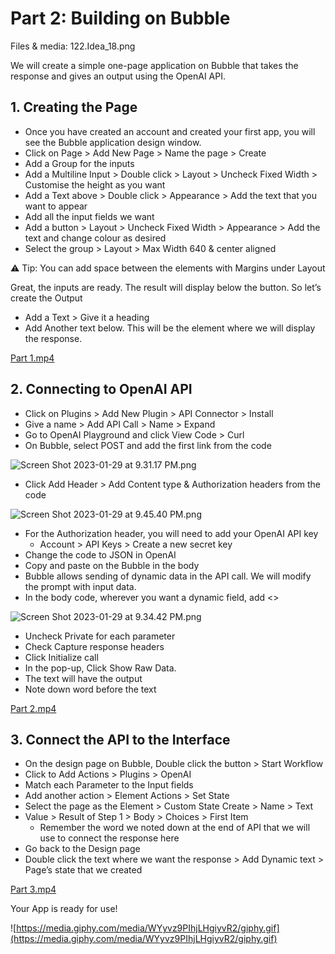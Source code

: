 # Part 2: Building on Bubble

Files & media: 122.Idea_18.png

We will create a simple one-page application on Bubble that takes the response and gives an output using the OpenAI API.

## 1. Creating the Page

- Once you have created an account and created your first app, you will see the Bubble application design window.
- Click on Page > Add New Page > Name the page > Create
- Add a Group for the inputs
- Add a Multiline Input > Double click > Layout > Uncheck Fixed Width > Customise the height as you want
- Add a Text above > Double click > Appearance > Add the text that you want to appear
- Add all the input fields we want
- Add a button > Layout > Uncheck Fixed Width > Appearance > Add the text and change colour as desired
- Select the group > Layout > Max Width 640 & center aligned

<aside>
⚠️ Tip: You can add space between the elements with Margins under Layout

</aside>

Great, the inputs are ready. The result will display below the button. So let’s create the Output

- Add a Text > Give it a heading
- Add Another text below. This will be the element where we will display the response.

[Part 1.mp4](Part%202%20Building%20on%20Bubble%20af5b16ba2e834080aa37fc1bc0d4d5a1/Part_1.mp4)

## 2. Connecting to OpenAI API

- Click on Plugins > Add New Plugin > API Connector > Install
- Give a name > Add API Call > Name > Expand
- Go to OpenAI Playground and click View Code > Curl
- On Bubble, select POST and add the first link from the code

![Screen Shot 2023-01-29 at 9.31.17 PM.png](Part%202%20Building%20on%20Bubble%20af5b16ba2e834080aa37fc1bc0d4d5a1/Screen_Shot_2023-01-29_at_9.31.17_PM.png)

- Click Add Header > Add Content type & Authorization headers from the code

![Screen Shot 2023-01-29 at 9.45.40 PM.png](Part%202%20Building%20on%20Bubble%20af5b16ba2e834080aa37fc1bc0d4d5a1/Screen_Shot_2023-01-29_at_9.45.40_PM.png)

- For the Authorization header, you will need to add your OpenAI API key
    - Account > API Keys > Create a new secret key
- Change the code to JSON in OpenAI
- Copy and paste on the Bubble in the body
- Bubble allows sending of dynamic data in the API call. We will modify the prompt with input data.
- In the body code, wherever you want a dynamic field, add <>

![Screen Shot 2023-01-29 at 9.34.42 PM.png](Part%202%20Building%20on%20Bubble%20af5b16ba2e834080aa37fc1bc0d4d5a1/Screen_Shot_2023-01-29_at_9.34.42_PM.png)

- Uncheck Private for each parameter
- Check Capture response headers
- Click Initialize call
- In the pop-up, Click Show Raw Data.
- The text will have the output
- Note down word before the text

[Part 2.mp4](Part%202%20Building%20on%20Bubble%20af5b16ba2e834080aa37fc1bc0d4d5a1/Part_2.mp4)

## 3. Connect the API to the Interface

- On the design page on Bubble, Double click the button > Start Workflow
- Click to Add Actions > Plugins > OpenAI
- Match each Parameter to the Input fields
- Add another action > Element Actions > Set State
- Select the page as the Element > Custom State Create > Name > Text
- Value > Result of Step 1 > Body > Choices > First Item
    - Remember the word we noted down at the end of API that we will use to connect the response here
- Go back to the Design page
- Double click the text where we want the response > Add Dynamic text > Page’s state that we created

[Part 3.mp4](Part%202%20Building%20on%20Bubble%20af5b16ba2e834080aa37fc1bc0d4d5a1/Part_3.mp4)

Your App is ready for use!

![https://media.giphy.com/media/WYyvz9PIhjLHgiyvR2/giphy.gif](https://media.giphy.com/media/WYyvz9PIhjLHgiyvR2/giphy.gif)